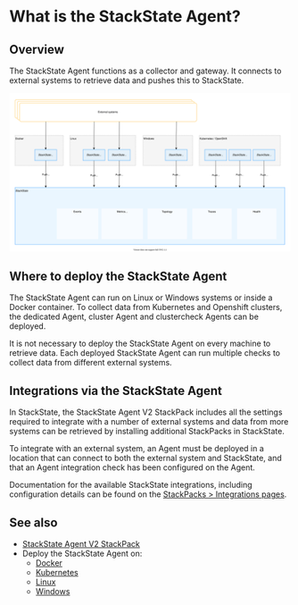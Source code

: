 # What is the StackState Agent?

## Overview

The StackState Agent functions as a collector and gateway. It connects to external systems to retrieve data and pushes this to StackState. 

![StackState Agent](/.gitbook/assets/stackstate-agent.svg)

## Where to deploy the StackState Agent

The StackState Agent can run on Linux or Windows systems or inside a Docker container. To collect data from Kubernetes and Openshift clusters, the dedicated Agent, cluster Agent and clustercheck Agents can be deployed.

It is not necessary to deploy the StackState Agent on every machine to retrieve data. Each deployed StackState Agent can run multiple checks to collect data from different external systems.

## Integrations via the StackState Agent

In StackState, the StackState Agent V2 StackPack includes all the settings required to integrate with a number of external systems and data from more systems can be retrieved by installing additional StackPacks in StackState. 

To integrate with an external system, an Agent must be deployed in a location that can connect to both the external system and StackState, and that an Agent integration check has been configured on the Agent. 

Documentation for the available StackState integrations, including configuration details can be found on the [StackPacks > Integrations pages](/stackpacks/integrations/).


## See also

* [StackState Agent V2 StackPack](/stackpacks/integrations/agent.md)
* Deploy the StackState Agent on:
    - [Docker](/setup/agent/docker.md)
    - [Kubernetes](/setup/agent/kubernetes.md)
    - [Linux](/setup/agent/linux.md)
    - [Windows](/setup/agent/windows.md)